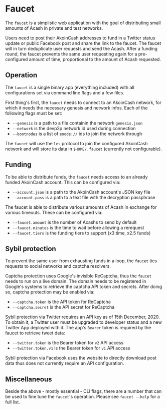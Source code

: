 # Faucet

The `faucet` is a simplistic web application with the goal of distributing small amounts of Acash in private and test networks.

Users need to post their AkoinCash addresses to fund in a Twitter status update or public Facebook post and share the link to the faucet. The faucet will in turn deduplicate user requests and send the Acash. After a funding round, the faucet prevents the same user requesting again for a pre-configured amount of time, proportional to the amount of Acash requested.

## Operation

The `faucet` is a single binary app (everything included) with all configurations set via command line flags and a few files.

First thing's first, the `faucet` needs to connect to an AkoinCash network, for which it needs the necessary genesis and network infos. Each of the following flags must be set:

- `--genesis` is a path to a file containin the network `genesis.json`
- `--network` is the devp2p network id used during connection
- `--bootnodes` is a list of `enode://` ids to join the network through

The `faucet` will use the `les` protocol to join the configured AkoinCash network and will store its data in `$HOME/.faucet` (currently not configurable).

## Funding

To be able to distribute funds, the `faucet` needs access to an already funded AkoinCash account. This can be configured via:

- `--account.json` is a path to the AkoinCash account's JSON key file
- `--account.pass` is a path to a text file with the decryption passphrase

The faucet is able to distribute various amounts of Acash in exchange for various timeouts. These can be configured via:

- `--faucet.amount` is the number of Acashs to send by default
- `--faucet.minutes` is the time to wait before allowing a rerequest
- `--faucet.tiers` is the funding tiers to support  (x3 time, x2.5 funds)

## Sybil protection

To prevent the same user from exhausting funds in a loop, the `faucet` ties requests to social networks and captcha resolvers.

Captcha protection uses Google's invisible ReCaptcha, thus the `faucet` needs to run on a live domain. The domain needs to be registered in Google's systems to retrieve the captcha API token and secrets. After doing so, captcha protection may be enabled via:

- `--captcha.token` is the API token for ReCaptcha
- `--captcha.secret` is the API secret for ReCaptcha

Sybil protection via Twitter requires an API key as of 15th December, 2020. To obtain it, a Twitter user must be upgraded to developer status and a new Twitter App deployed with it. The app's `Bearer` token is required by the faucet to retrieve tweet data:

- `--twitter.token` is the Bearer token for `v2` API access
- `--twitter.token.v1` is the Bearer token for `v1` API access

Sybil protection via Facebook uses the website to directly download post data thus does not currently require an API configuration. 

## Miscellaneous

Beside the above - mostly essential - CLI flags, there are a number that can be used to fine tune the `faucet`'s operation. Please see `faucet --help` for a full list.